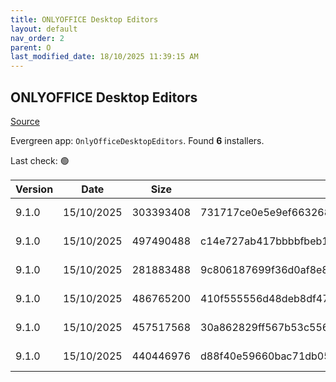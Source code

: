 ```yaml
---
title: ONLYOFFICE Desktop Editors
layout: default
nav_order: 2
parent: O
last_modified_date: 18/10/2025 11:39:15 AM
---
```


## ONLYOFFICE Desktop Editors

[Source](https://www.onlyoffice.com/desktop.aspx)

Evergreen app: `OnlyOfficeDesktopEditors`. Found **6** installers.

Last check: 🟢

| Version | Date       | Size      | Sha256                                                           | Architecture | InstallerType | Type | URI                                                                                                                                                                                                |
| ------- | ---------- | --------- | ---------------------------------------------------------------- | ------------ | ------------- | ---- | -------------------------------------------------------------------------------------------------------------------------------------------------------------------------------------------------- |
| 9.1.0   | 15/10/2025 | 303393408 | 731717ce0e5e9ef663268ba00e51418a420708dbd7e69496fe60f4e6680ccb24 | x64          | Default       | exe  | [https://github.com/ONLYOFFICE/DesktopEditors/releases/download/v9.1.0/DesktopEditors_x64.exe](https://github.com/ONLYOFFICE/DesktopEditors/releases/download/v9.1.0/DesktopEditors_x64.exe)       |
| 9.1.0   | 15/10/2025 | 497490488 | c14e727ab417bbbbfbeb184f1908d53e60cdc5743c80d79a2e515e88e7ce7cca | x64          | Default       | exe  | [https://github.com/ONLYOFFICE/DesktopEditors/releases/download/v9.1.0/DesktopEditors_x64_xp.exe](https://github.com/ONLYOFFICE/DesktopEditors/releases/download/v9.1.0/DesktopEditors_x64_xp.exe) |
| 9.1.0   | 15/10/2025 | 281883488 | 9c806187699f36d0af8e8c3e9a24b91c77f88745cb64dfc08a5c24aca27f706e | x86          | Default       | exe  | [https://github.com/ONLYOFFICE/DesktopEditors/releases/download/v9.1.0/DesktopEditors_x86.exe](https://github.com/ONLYOFFICE/DesktopEditors/releases/download/v9.1.0/DesktopEditors_x86.exe)       |
| 9.1.0   | 15/10/2025 | 486765200 | 410f555556d48deb8df4790dc296ba8003ed4ecb50d25c8cb5719185f926b814 | x86          | Default       | exe  | [https://github.com/ONLYOFFICE/DesktopEditors/releases/download/v9.1.0/DesktopEditors_x86_xp.exe](https://github.com/ONLYOFFICE/DesktopEditors/releases/download/v9.1.0/DesktopEditors_x86_xp.exe) |
| 9.1.0   | 15/10/2025 | 457517568 | 30a862829ff567b53c556d89bfc1ac5279bd9160ee236e21ec71c3f50abf5b0c | x64          | Default       | msi  | [https://github.com/ONLYOFFICE/DesktopEditors/releases/download/v9.1.0/DesktopEditors_x64.msi](https://github.com/ONLYOFFICE/DesktopEditors/releases/download/v9.1.0/DesktopEditors_x64.msi)       |
| 9.1.0   | 15/10/2025 | 440446976 | d88f40e59660bac71db05865db995ca109a96a40d48b02d7ce9e2225afb7ee09 | x86          | Default       | msi  | [https://github.com/ONLYOFFICE/DesktopEditors/releases/download/v9.1.0/DesktopEditors_x86.msi](https://github.com/ONLYOFFICE/DesktopEditors/releases/download/v9.1.0/DesktopEditors_x86.msi)       |

